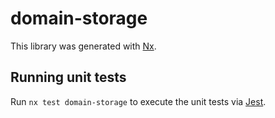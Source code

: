 # domain-storage

This library was generated with [Nx](https://nx.dev).

## Running unit tests

Run `nx test domain-storage` to execute the unit tests via [Jest](https://jestjs.io).
